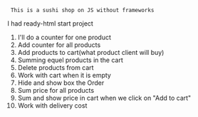      This is a sushi shop on JS without frameworks

I had ready-html start project

1. I'll do a counter for one product
2. Add counter for all products
3. Add products to cart(what product client will buy)
4. Summing equel products in the cart
5. Delete products from cart
6. Work with cart when it is empty
7. Hide and show box the Order
8. Sum price for all products
9. Sum and show price in cart when we click on "Add to cart"
10. Work with delivery cost
